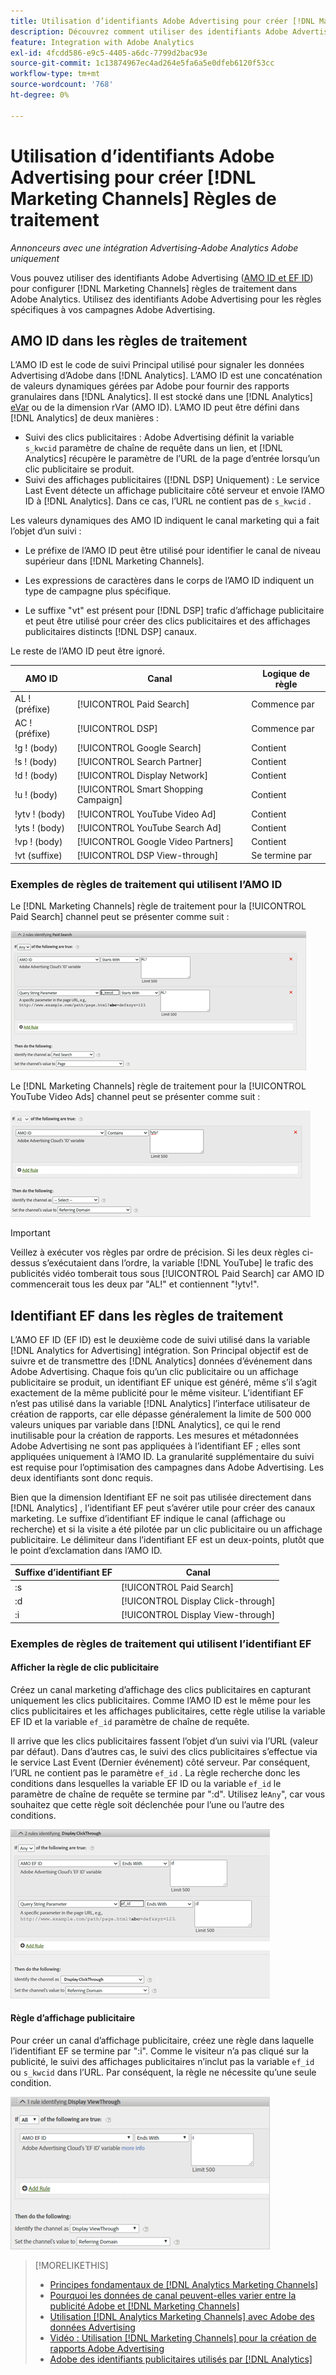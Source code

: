 ```yaml
---
title: Utilisation d’identifiants Adobe Advertising pour créer [!DNL Marketing Channels] Règles
description: Découvrez comment utiliser des identifiants Adobe Advertising pour créer des règles de traitement pour [!DNL Analytics Marketing Channels].
feature: Integration with Adobe Analytics
exl-id: 4fcdd586-e9c5-4405-a6dc-7799d2bac93e
source-git-commit: 1c13874967ec4ad264e5fa6a5e0dfeb6120f53cc
workflow-type: tm+mt
source-wordcount: '768'
ht-degree: 0%

---
```


# Utilisation d’identifiants Adobe Advertising pour créer [!DNL Marketing Channels] Règles de traitement

*Annonceurs avec une intégration Advertising-Adobe Analytics Adobe uniquement*

Vous pouvez utiliser des identifiants Adobe Advertising ([AMO ID et EF ID](../ids.md)) pour configurer [!DNL Marketing Channels] règles de traitement dans Adobe Analytics. Utilisez des identifiants Adobe Advertising pour les règles spécifiques à vos campagnes Adobe Advertising.

## AMO ID dans les règles de traitement

L’AMO ID est le code de suivi Principal utilisé pour signaler les données Advertising d’Adobe dans [!DNL Analytics]. L’AMO ID est une concaténation de valeurs dynamiques gérées par Adobe pour fournir des rapports granulaires dans [!DNL Analytics]. Il est stocké dans une [!DNL Analytics] [eVar](https://experienceleague.adobe.com/docs/analytics/components/dimensions/evar.html) ou de la dimension rVar (AMO ID). L’AMO ID peut être défini dans [!DNL Analytics] de deux manières :

* Suivi des clics publicitaires : Adobe Advertising définit la variable `s_kwcid` paramètre de chaîne de requête dans un lien, et [!DNL Analytics] récupère le paramètre de l’URL de la page d’entrée lorsqu’un clic publicitaire se produit.
* Suivi des affichages publicitaires ([!DNL DSP] Uniquement) : Le service Last Event détecte un affichage publicitaire côté serveur et envoie l’AMO ID à [!DNL Analytics]. Dans ce cas, l’URL ne contient pas de `s_kwcid` .

Les valeurs dynamiques des AMO ID indiquent le canal marketing qui a fait l’objet d’un suivi :

* Le préfixe de l’AMO ID peut être utilisé pour identifier le canal de niveau supérieur dans [!DNL Marketing Channels].

* Les expressions de caractères dans le corps de l’AMO ID indiquent un type de campagne plus spécifique.

* Le suffixe &quot;vt&quot; est présent pour [!DNL DSP] trafic d’affichage publicitaire et peut être utilisé pour créer des clics publicitaires et des affichages publicitaires distincts [!DNL DSP] canaux.

Le reste de l’AMO ID peut être ignoré.

| AMO ID | Canal | Logique de règle |
|--------|---------|--------------------|
| AL ! (préfixe) | [!UICONTROL Paid Search] | Commence par |
| AC ! (préfixe) | [!UICONTROL DSP] | Commence par |
| !g ! (body) | [!UICONTROL Google Search] | Contient |
| !s ! (body) | [!UICONTROL Search Partner] | Contient |
| !d ! (body) | [!UICONTROL Display Network] | Contient |
| !u ! (body) | [!UICONTROL Smart Shopping Campaign] | Contient |
| !ytv ! (body) | [!UICONTROL YouTube Video Ad] | Contient |
| !yts ! (body) | [!UICONTROL YouTube Search Ad] | Contient |
| !vp ! (body) | [!UICONTROL Google Video Partners] | Contient |
| !vt (suffixe) | [!UICONTROL DSP View-through] | Se termine par |

### Exemples de règles de traitement qui utilisent l’AMO ID

Le [!DNL Marketing Channels] règle de traitement pour la [!UICONTROL Paid Search] channel peut se présenter comme suit :

![Exemple d’un [!UICONTROL Paid Search] règle](/help/integrations/assets/a4adc-mc-rule-paidsearch.png)

Le [!DNL Marketing Channels] règle de traitement pour la [!UICONTROL YouTube Video Ads] channel peut se présenter comme suit :

![Exemple d’un [!UICONTROL YouTube Video Ads] règle](/help/integrations/assets/a4adc-mc-rule-youtube-video.png)

>[!IMPORTANT]
>
> Veillez à exécuter vos règles par ordre de précision. Si les deux règles ci-dessus s’exécutaient dans l’ordre, la variable [!DNL YouTube] le trafic des publicités vidéo tomberait tous sous [!UICONTROL Paid Search] car AMO ID commencerait tous les deux par &quot;AL!&quot; et contiennent &quot;!ytv!&quot;.

## Identifiant EF dans les règles de traitement

L’AMO EF ID (EF ID) est le deuxième code de suivi utilisé dans la variable [!DNL Analytics for Advertising] intégration. Son Principal objectif est de suivre et de transmettre des [!DNL Analytics] données d’événement dans Adobe Advertising. Chaque fois qu’un clic publicitaire ou un affichage publicitaire se produit, un identifiant EF unique est généré, même s’il s’agit exactement de la même publicité pour le même visiteur. L’identifiant EF n’est pas utilisé dans la variable [!DNL Analytics] l’interface utilisateur de création de rapports, car elle dépasse généralement la limite de 500 000 valeurs uniques par variable dans [!DNL Analytics], ce qui le rend inutilisable pour la création de rapports. Les mesures et métadonnées Adobe Advertising ne sont pas appliquées à l’identifiant EF ; elles sont appliquées uniquement à l’AMO ID. La granularité supplémentaire du suivi est requise pour l’optimisation des campagnes dans Adobe Advertising. Les deux identifiants sont donc requis.

Bien que la dimension Identifiant EF ne soit pas utilisée directement dans [!DNL Analytics] , l’identifiant EF peut s’avérer utile pour créer des canaux marketing. Le suffixe d’identifiant EF indique le canal (affichage ou recherche) et si la visite a été pilotée par un clic publicitaire ou un affichage publicitaire. Le délimiteur dans l’identifiant EF est un deux-points, plutôt que le point d’exclamation dans l’AMO ID.

| Suffixe d’identifiant EF | Canal |
|-------|---------|
| :s | [!UICONTROL Paid Search] |
| :d | [!UICONTROL Display Click-through] |
| :i | [!UICONTROL Display View-through] |

### Exemples de règles de traitement qui utilisent l’identifiant EF

#### Afficher la règle de clic publicitaire

Créez un canal marketing d’affichage des clics publicitaires en capturant uniquement les clics publicitaires. Comme l’AMO ID est le même pour les clics publicitaires et les affichages publicitaires, cette règle utilise la variable EF ID et la variable `ef_id` paramètre de chaîne de requête.

Il arrive que les clics publicitaires fassent l’objet d’un suivi via l’URL (valeur par défaut). Dans d’autres cas, le suivi des clics publicitaires s’effectue via le service Last Event (Dernier événement) côté serveur. Par conséquent, l’URL ne contient pas le paramètre `ef_id` . La règle recherche donc les conditions dans lesquelles la variable EF ID ou la variable `ef_id` le paramètre de chaîne de requête se termine par &quot;:d&quot;. Utilisez le`Any`&quot;, car vous souhaitez que cette règle soit déclenchée pour l’une ou l’autre des conditions.

![Exemple de règle de clic publicitaire](/help/integrations/assets/a4adc-mc-rule-display-ct.png)

#### Règle d’affichage publicitaire

Pour créer un canal d’affichage publicitaire, créez une règle dans laquelle l’identifiant EF se termine par &quot;:i&quot;. Comme le visiteur n’a pas cliqué sur la publicité, le suivi des affichages publicitaires n’inclut pas la variable `ef_id` ou `s_kwcid` dans l’URL. Par conséquent, la règle ne nécessite qu’une seule condition.

![Exemple de règle d&#39;affichage publicitaire](/help/integrations/assets/a4adc-mc-rule-display-vt.png)

>[!MORELIKETHIS]
>
>* [Principes fondamentaux de [!DNL Analytics Marketing Channels]](mc-overview.md)
>* [Pourquoi les données de canal peuvent-elles varier entre la publicité Adobe et [!DNL Marketing Channels]](mc-data-variances.md)
>* [Utilisation [!DNL Analytics Marketing Channels] avec Adobe des données Advertising](mc-ac-data.md)
>* [Vidéo : Utilisation [!DNL Marketing Channels] pour la création de rapports Adobe Advertising](https://experienceleague.adobe.com/docs/advertising-cloud-learn/tutorials/analytics/analytics-reporting-a4adc.html)
>* [Adobe des identifiants publicitaires utilisés par [!DNL Analytics]](/help/integrations/analytics/ids.md)

